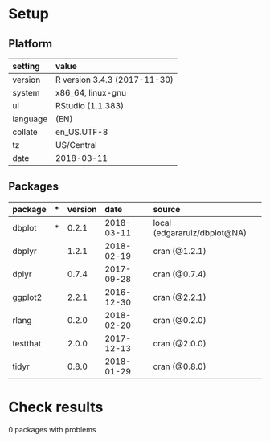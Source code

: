 # Setup

## Platform

|setting  |value                        |
|:--------|:----------------------------|
|version  |R version 3.4.3 (2017-11-30) |
|system   |x86_64, linux-gnu            |
|ui       |RStudio (1.1.383)            |
|language |(EN)                         |
|collate  |en_US.UTF-8                  |
|tz       |US/Central                   |
|date     |2018-03-11                   |

## Packages

|package  |*  |version |date       |source                       |
|:--------|:--|:-------|:----------|:----------------------------|
|dbplot   |*  |0.2.1   |2018-03-11 |local (edgararuiz/dbplot@NA) |
|dbplyr   |   |1.2.1   |2018-02-19 |cran (@1.2.1)                |
|dplyr    |   |0.7.4   |2017-09-28 |cran (@0.7.4)                |
|ggplot2  |   |2.2.1   |2016-12-30 |cran (@2.2.1)                |
|rlang    |   |0.2.0   |2018-02-20 |cran (@0.2.0)                |
|testthat |   |2.0.0   |2017-12-13 |cran (@2.0.0)                |
|tidyr    |   |0.8.0   |2018-01-29 |cran (@0.8.0)                |

# Check results

0 packages with problems




